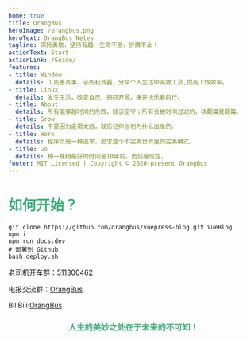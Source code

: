 ```yaml
---
home: true
title: OrangBus
heroImage: /orangbus.png
heroText: OrangBus Netes
tagline: 保持勇敢，坚持有趣，生命不息，折腾不止！
actionText: Start →
actionLink: /Guide/
features:
- title: Window
  details: 工先善其事，必先利其器，分享个人生活中高效工具,提高工作效率。
- title: Linux
  details: 发生生活，改变自己，拥抱开源，痛并快乐着前行。
- title: About
  details: 所有能穿越时间的东西，就该坚守；所有会被时间过滤的，改翻篇就翻篇。
- title: Grow
  details: 不要因为走得太远，就忘记你当初为什么出发的。
- title: Work
  details: 程序员是一种追求，追求这个不完美世界里的完美模式。
- title: Go
  details: 种一棵树最好的时间是10年前，而后是现在。
footer: MIT Licensed | Copyright © 2020-present OrangBus
---
```


# <span style="color:#3EAF7C;text-align:center;">如何开始？</span>

```$bash
git clone https://github.com/orangbus/vuepress-blog.git VueBlog
npm i
npm run docs:dev
# 部署到 Github
bash deploy.sh
```
老司机开车群：[511300462](https://jq.qq.com/?_wv=1027&k=5UQXtUm)

电报交流群：[OrangBus](https://t.me/joinchat/LHI0dxToaOG-uSFjpa7gzg)

BiliBili:[OrangBus](https://space.bilibili.com/32604448)

<h3 style="color:#3EAF7C;text-align:center;">人生的美妙之处在于未来的不可知！</h3>


